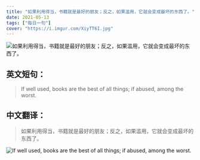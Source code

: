 ```yaml
---
title: "如果利用得当，书籍就是最好的朋友；反之，如果滥用，它就会变成最坏的东西了。"
date: 2021-05-13
tags: ["每日一句"]
cover: "https://i.imgur.com/XiyTT6I.jpg"
---
```


![如果利用得当，书籍就是最好的朋友；反之，如果滥用，它就会变成最坏的东西了。](https://i.imgur.com/3MtSvkp.jpg)

## 英文短句：
> If well used, books are the best of all things; if abused, among the worst.

<!--more-->

## 中文翻译：
> 如果利用得当，书籍就是最好的朋友；反之，如果滥用，它就会变成最坏的东西了。

![If well used, books are the best of all things; if abused, among the worst.](https://i.imgur.com/g7ZhkON.jpg)

